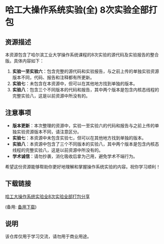 # 哈工大操作系统实验(全) 8次实验全部打包

## 资源描述

本资源包含了哈尔滨工业大学操作系统课程的8次实验的源代码及实验报告的整合版。具体内容如下：

1. **实验一至实验六**：包含完整的源代码和实验报告，与之前上传的单独实验资源版本不同，代码、报告和注释都有所更新。
2. **实验七**：未包含在本资源中，但可以在其他地方找到单独的版本。
3. **实验八**：包含三个不同版本的代码和报告，其中两个版本是包含内核态线程的完整实验八，这是以前资源中所没有的。

## 注意事项

- **版本更新**：本次整理的资源中，实验一至实验六的代码和报告与之前上传的单独实验资源版本不同，请注意区分。
- **实验七**：本资源中未包含实验七，但可以在其他地方找到单独的版本。
- **实验八**：本资源中包含了三个不同版本的实验八，其中两个版本是包含内核态线程的完整实验八，这是以前资源中所没有的。
- **学术诚信**：请勿抄袭，消化吸收后拿为己用，避免学术不端行为。

希望这份资源能够帮助你更好地理解和掌握操作系统实验的内容。祝你学习顺利！

## 下载链接
[哈工大操作系统实验全8次实验全部打包分享](https://pan.quark.cn/s/0b8c7944c20e) 

(备用: [备用下载](https://pan.baidu.com/s/1E2JMU8_oLWTdlkKLRRMbaQ?pwd=1234))

## 说明

该仓库仅用于学习交流，请勿用于商业用途。
